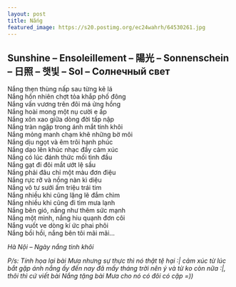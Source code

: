```yaml
---
layout: post
title: Nắng
featured_image: https://s20.postimg.org/ec24wahrh/64530261.jpg
---
```


## Sunshine – Ensoleillement – 陽光 – Sonnenschein – 日照 – 햇빛 – Sol – Солнечный свет

Nắng thẹn thùng nấp sau từng kẽ lá<br/>
Nắng hồn nhiên chợt tỏa khắp phố đông<br/>
Nắng vấn vương trên đôi má ửng hồng<br/>
Nắng hoài mong một nụ cười e ấp<br/>
Nắng xôn xao giữa dòng đời tấp nập<br/>
Nắng tràn ngập trong ánh mắt tinh khôi<br/>
Nắng mỏng manh chạm khẽ những bờ môi<br/>
Nắng dịu ngọt và êm trôi hạnh phúc<br/>
Nắng dạo lên khúc nhạc đầy cảm xúc<br/>
Nắng có lúc đánh thức mối tình đầu<br/>
Nắng gạt đi đôi mắt ướt lệ sầu<br/>
Nắng phải đâu chỉ một màu đơn điệu<br/>
Nắng rực rỡ và nồng nàn kì diệu<br/>
Nắng vô tư sưởi ấm triệu trái tim<br/>
Nắng nhiều khi cũng lặng lẽ đắm chìm<br/>
Nắng nhiều khi cũng đi tìm mưa lạnh<br/>
Nắng bên gió, nắng như thêm sức mạnh<br/>
Nắng một mình, nắng hiu quạnh đơn côi<br/>
Nắng vuốt ve dòng kí ức phai phôi<br/>
Nắng bồi hồi, nắng bên tôi mãi mãi…

_Hà Nội – Ngày nắng tinh khôi_

_P/s: Tính họa lại bài Mưa nhưng sự thực thì nó thật tệ hại :&#124; cảm xúc từ lúc bắt gặp ánh nắng ấy đến nay đã mấy tháng trời nên ý và từ ko còn nữa :&#124;, thôi thì cứ viết bài Nắng tặng bài Mưa cho nó có đôi có cặp =))_